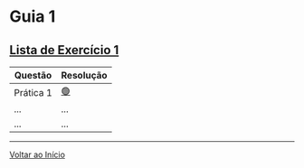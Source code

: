 # Guia 1
## [Lista de Exercício 1](./../assets/files/Lista_Exercicio_1_ED2.PDF)
| Questão  | Resolução |
| ------------- | ------------- |
| Prática 1 | [🟢](./questao_1.c)|
| ...  | ...  |
| ...  | ...  |

***
[Voltar ao Início](./../README.md)